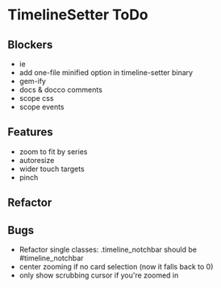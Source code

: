 # TimelineSetter ToDo


## Blockers

* ie
* add one-file minified option in timeline-setter binary
* gem-ify
* docs & docco comments
* scope css
* scope events

## Features

* zoom to fit by series
* autoresize
* wider touch targets
* pinch

## Refactor



## Bugs

* Refactor single classes: .timeline\_notchbar should be #timeline_notchbar
* center zooming if no card selection (now it falls back to 0)
* only show scrubbing cursor if you're zoomed in
